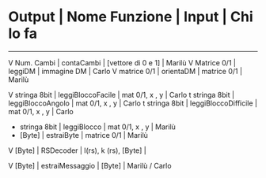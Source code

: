 # Output		| Nome Funzione			| Input					| Chi lo fa
---

V Num. Cambi	| contaCambi			| [vettore di 0 e 1]	| Marilù
V Matrice 0/1	| leggiDM				| immagine DM 			| Carlo
V matrice 0/1	| orientaDM				| matrice 0/1			| Marilù

V stringa 8bit	| leggiBloccoFacile		| mat 0/1, x , y 		| Carlo
t stringa 8bit	| leggiBloccoAngolo		| mat 0/1, x , y 		| Carlo
t stringa 8bit	| leggiBloccoDifficile	| mat 0/1, x , y 		| Carlo

+ stringa 8bit	| leggiBlocco			| mat 0/1, x , y 		| Marilù
+ [Byte]		| estraiByte			| matrice 0/1			| Marilù

V [Byte]		| RSDecoder 			| l(rs), k (rs), [Byte] | 

V [Byte]		| estraiMessaggio 		| [Byte]				| Marilù / Carlo